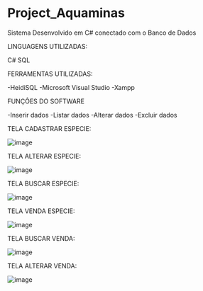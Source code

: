 # Project_Aquaminas
Sistema Desenvolvido em C# conectado com o Banco de Dados


LINGUAGENS UTILIZADAS:

C#
SQL


FERRAMENTAS UTILIZADAS:

-HeidiSQL
-Microsoft Visual Studio
-Xampp


FUNÇÔES DO SOFTWARE

-Inserir dados
-Listar dados
-Alterar dados 
-Excluir dados

TELA CADASTRAR ESPECIE:

![image](https://github.com/p3drobitencourt/Project_Aquaminas/assets/139239774/237f5ffe-44d5-4c12-926e-daa694f62050)

TELA ALTERAR ESPECIE:

![image](https://github.com/p3drobitencourt/Project_Aquaminas/assets/139239774/4c32f29c-c17c-4100-ac65-263867c52920)

TELA BUSCAR ESPECIE:

![image](https://github.com/p3drobitencourt/Project_Aquaminas/assets/139239774/e6af5146-4500-4421-99ed-5a88322d26cf)


TELA VENDA ESPECIE:

![image](https://github.com/p3drobitencourt/Aquaminas/assets/139239774/e9565f7f-74f8-4a19-aba5-7facea11b593)

TELA BUSCAR VENDA:

![image](https://github.com/p3drobitencourt/Aquaminas/assets/139239774/043dfd29-15a2-4457-8c8e-cd57f31f6a9b)

TELA ALTERAR VENDA:

![image](https://github.com/p3drobitencourt/Aquaminas/assets/139239774/bad4084f-cde8-4a71-bd5b-a0b33cf3178a)





